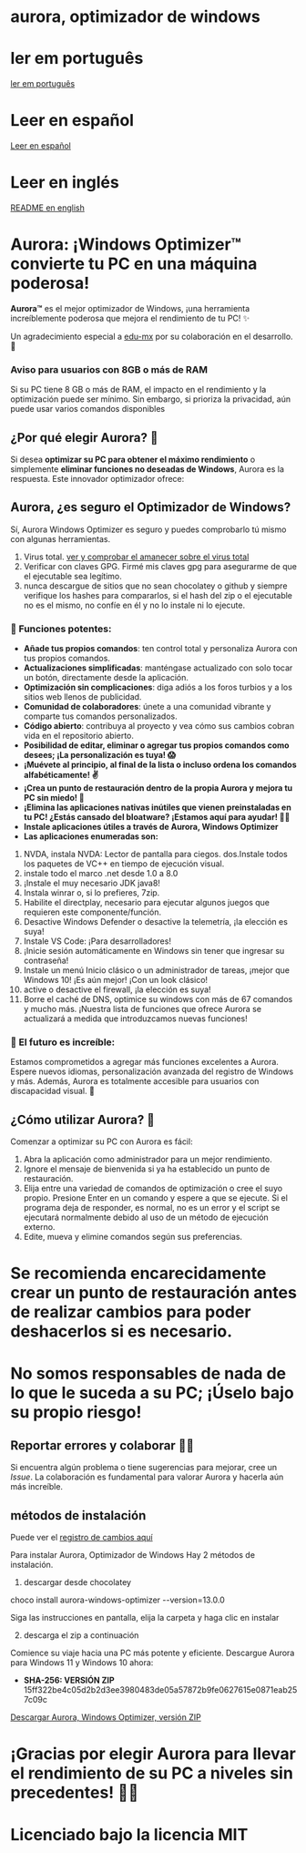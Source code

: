 # aurora, optimizador de windows

# ler em português
[ler em português](https://github.com/azurejoga/Aurora-Windows-Optimizer/blob/aurora/readme-pt-br.md)


# Leer en español
[Leer en español](https://github.com/azurejoga/Aurora-Windows-Optimizer/blob/aurora/readme_es.md)


# Leer en inglés
[README en english](https://github.com/azurejoga/Aurora-Windows-Optimizer/blob/aurora/readme.md)


# Aurora: ¡Windows Optimizer™ convierte tu PC en una máquina poderosa!



**Aurora™** es el mejor optimizador de Windows, ¡una herramienta increíblemente poderosa que mejora el rendimiento de tu PC! ✨

Un agradecimiento especial a [edu-mx](https://github.com/edu-mx) por su colaboración en el desarrollo. 🙌


### Aviso para usuarios con 8GB o más de RAM
Si su PC tiene 8 GB o más de RAM, el impacto en el rendimiento y la optimización puede ser mínimo. Sin embargo, si prioriza la privacidad, aún puede usar varios comandos disponibles


## ¿Por qué elegir Aurora? 🤔

Si desea **optimizar su PC para obtener el máximo rendimiento** o simplemente **eliminar funciones no deseadas de Windows**, Aurora es la respuesta. Este innovador optimizador ofrece:


## Aurora, ¿es seguro el Optimizador de Windows?
Sí, Aurora Windows Optimizer es seguro y puedes comprobarlo tú mismo con algunas herramientas.
1. Virus total. [ver y comprobar el amanecer sobre el virus total](https://www.virustotal.com/gui/file/15ff322be4c05d2b2d3ee3980483de05a57872b9fe0627615e0871eab257c09c/detection)
2. Verificar con claves GPG. Firmé mis claves gpg para asegurarme de que el ejecutable sea legítimo.
3. nunca descargue de sitios que no sean chocolatey o github y siempre verifique los hashes para compararlos, si el hash del zip o el ejecutable no es el mismo, no confíe en él y no lo instale ni lo ejecute.

### 🌄 Funciones potentes:

- **Añade tus propios comandos**: ten control total y personaliza Aurora con tus propios comandos.
- **Actualizaciones simplificadas**: manténgase actualizado con solo tocar un botón, directamente desde la aplicación.
- **Optimización sin complicaciones**: diga adiós a los foros turbios y a los sitios web llenos de publicidad.
- **Comunidad de colaboradores**: únete a una comunidad vibrante y comparte tus comandos personalizados.
- **Código abierto**: contribuya al proyecto y vea cómo sus cambios cobran vida en el repositorio abierto.
- **Posibilidad de editar, eliminar o agregar tus propios comandos como desees; ¡La personalización es tuya! 😱**
- **¡Muévete al principio, al final de la lista o incluso ordena los comandos alfabéticamente! ✌**
- **¡Crea un punto de restauración dentro de la propia Aurora y mejora tu PC sin miedo! 👏**
- **¡Elimina las aplicaciones nativas inútiles que vienen preinstaladas en tu PC! ¿Estás cansado del bloatware? ¡Estamos aquí para ayudar! 🐱‍🎁**
- **Instale aplicaciones útiles a través de Aurora, Windows Optimizer**
- **Las aplicaciones enumeradas son:**
1. NVDA, instala NVDA: Lector de pantalla para ciegos.
dos.Instale todos los paquetes de VC++ en tiempo de ejecución visual.
3. instale todo el marco .net desde 1.0 a 8.0
4. ¡Instale el muy necesario JDK java8!
5. Instala winrar o, si lo prefieres, 7zip.
6. Habilite el directplay, necesario para ejecutar algunos juegos que requieren este componente/función.
7. Desactive Windows Defender o desactive la telemetría, ¡la elección es suya!
8. Instale VS Code: ¡Para desarrolladores!
9. ¡Inicie sesión automáticamente en Windows sin tener que ingresar su contraseña!
10. Instale un menú Inicio clásico o un administrador de tareas, ¡mejor que Windows 10! ¡Es aún mejor! ¡Con un look clásico!
11. active o desactive el firewall, ¡la elección es suya!
12. Borre el caché de DNS, optimice su windows con más de 67 comandos y mucho más.
¡Nuestra lista de funciones que ofrece Aurora se actualizará a medida que introduzcamos nuevas funciones!

### 🌟 El futuro es increíble:

Estamos comprometidos a agregar más funciones excelentes a Aurora. Espere nuevos idiomas, personalización avanzada del registro de Windows y más. Además, Aurora es totalmente accesible para usuarios con discapacidad visual. 🌌

## ¿Cómo utilizar Aurora? 🚀

Comenzar a optimizar su PC con Aurora es fácil:

1. Abra la aplicación como administrador para un mejor rendimiento.
2. Ignore el mensaje de bienvenida si ya ha establecido un punto de restauración.
3. Elija entre una variedad de comandos de optimización o cree el suyo propio. Presione Enter en un comando y espere a que se ejecute. Si el programa deja de responder, es normal, no es un error y el script se ejecutará normalmente debido al uso de un método de ejecución externo.
4. Edite, mueva y elimine comandos según sus preferencias.

# Se recomienda encarecidamente crear un punto de restauración antes de realizar cambios para poder deshacerlos si es necesario.

# No somos responsables de nada de lo que le suceda a su PC; ¡Úselo bajo su propio riesgo!

## Reportar errores y colaborar 🐞😻

Si encuentra algún problema o tiene sugerencias para mejorar, cree un *Issue*. La colaboración es fundamental para valorar Aurora y hacerla aún más increíble.

## métodos de instalación
Puede ver el [registro de cambios aquí](https://github.com/azurejoga/Aurora-Windows-Optimizer/blob/aurora/changelog.md)


Para instalar Aurora, Optimizador de Windows
Hay 2 métodos de instalación.


1. descargar desde chocolatey


choco install aurora-windows-optimizer --version=13.0.0


Siga las instrucciones en pantalla, elija la carpeta y haga clic en instalar


2. descarga el zip a continuación


Comience su viaje hacia una PC más potente y eficiente. Descargue Aurora para Windows 11 y Windows 10 ahora:


- **SHA-256: VERSIÓN ZIP** 15ff322be4c05d2b2d3ee3980483de05a57872b9fe0627615e0871eab257c09c


[Descargar Aurora, Windows Optimizer, versión ZIP](https://github.com/azurejoga/Aurora-Windows-Optimizer/releases/download/aurora13/aurora-windows-optimizer.zip)


# ¡Gracias por elegir Aurora para llevar el rendimiento de su PC a niveles sin precedentes! 💪✨

# Licenciado bajo la licencia MIT